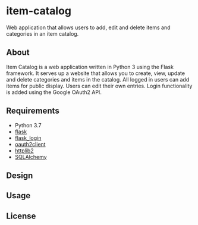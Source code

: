 # item-catalog
Web application that allows users to add, edit and delete items and categories
in an item catalog.

## About
Item Catalog is a web application written in Python 3 using the Flask framework.
It serves up a website that allows you to create, view, update and delete
categories and items in the catalog.  All logged in users can add items for 
public display. Users can edit their own entries. Login functionality 
is added using the Google OAuth2 API.

## Requirements
- Python 3.7
- [flask](https://pypi.org/project/Flask/)
- [flask_login](https://pypi.org/project/Flask-Login/)
- [oauth2client](https://pypi.org/project/oauth2client/)
- [httplib2](https://pypi.org/project/httplib2/)
- [SQLAlchemy](https://pypi.org/project/SQLAlchemy/)

## Design

## Usage

## License